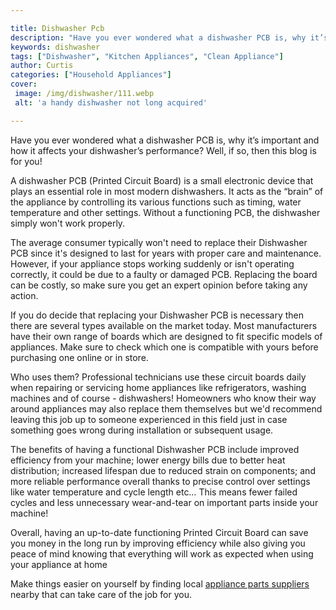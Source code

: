 ```yaml
---

title: Dishwasher Pcb
description: "Have you ever wondered what a dishwasher PCB is, why it’s important and how it affects your dishwasher’s performance? Well, if so,...get more detail"
keywords: dishwasher
tags: ["Dishwasher", "Kitchen Appliances", "Clean Appliance"]
author: Curtis
categories: ["Household Appliances"]
cover: 
 image: /img/dishwasher/111.webp
 alt: 'a handy dishwasher not long acquired'

---
```


Have you ever wondered what a dishwasher PCB is, why it’s important and how it affects your dishwasher’s performance? Well, if so, then this blog is for you! 

A dishwasher PCB (Printed Circuit Board) is a small electronic device that plays an essential role in most modern dishwashers. It acts as the “brain” of the appliance by controlling its various functions such as timing, water temperature and other settings. Without a functioning PCB, the dishwasher simply won't work properly.

The average consumer typically won't need to replace their Dishwasher PCB since it's designed to last for years with proper care and maintenance. However, if your appliance stops working suddenly or isn't operating correctly, it could be due to a faulty or damaged PCB. Replacing the board can be costly, so make sure you get an expert opinion before taking any action. 

If you do decide that replacing your Dishwasher PCB is necessary then there are several types available on the market today. Most manufacturers have their own range of boards which are designed to fit specific models of appliances. Make sure to check which one is compatible with yours before purchasing one online or in store. 

Who uses them? Professional technicians use these circuit boards daily when repairing or servicing home appliances like refrigerators, washing machines and of course - dishwashers! Homeowners who know their way around appliances may also replace them themselves but we'd recommend leaving this job up to someone experienced in this field just in case something goes wrong during installation or subsequent usage. 

The benefits of having a functional Dishwasher PCB include improved efficiency from your machine; lower energy bills due to better heat distribution; increased lifespan due to reduced strain on components; and more reliable performance overall thanks to precise control over settings like water temperature and cycle length etc… This means fewer failed cycles and less unnecessary wear-and-tear on important parts inside your machine! 

Overall, having an up-to-date functioning Printed Circuit Board can save you money in the long run by improving efficiency while also giving you peace of mind knowing that everything will work as expected when using your appliance at home

Make things easier on yourself by finding local <a href="/pages/appliance-parts-suppliers/">appliance parts suppliers</a> nearby that can take care of the job for you.
